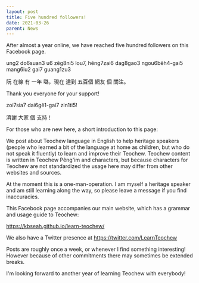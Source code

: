 ```yaml
---
layout: post
title: Five hundred followers!
date: 2021-03-26
parent: News
---
```


After almost a year online, we have reached five hundred followers on this Facebook page.

ung2 do6suan3 u6 zêg8ni5 lou7, hêng7zai6 dag8gao3 ngou6bêh4-gai5 mang6iu2 gai7 guang1zu3 

阮 在線 有 一年 𡀔，現在 達到 五百個 網友 個 關注。

Thank you everyone for your support!

zoi7sia7 dai6gê1-gai7 zin1ti5!

濟謝 大家 個 支持！


For those who are new here, a short introduction to this page:

We post about Teochew language in English to help heritage speakers (people who
learned a bit of the language at home as children, but who do not speak it
fluently) to learn and improve their Teochew. Teochew content is written in
Teochew Pêng'im and characters, but because characters for Teochew are not
standardized the usage here may differ from other websites and sources.

At the moment this is a one-man-operation. I am myself a heritage speaker and
am still learning along the way, so please leave a message if you find
inaccuracies.

This Facebook page accompanies our main website, which has a grammar and usage
guide to Teochew:

https://kbseah.github.io/learn-teochew/

We also have a Twitter presence at https://twitter.com/LearnTeochew

Posts are roughly once a week, or whenever I find something interesting!
However because of other commitments there may sometimes be extended breaks.

I'm looking forward to another year of learning Teochew with everybody!
